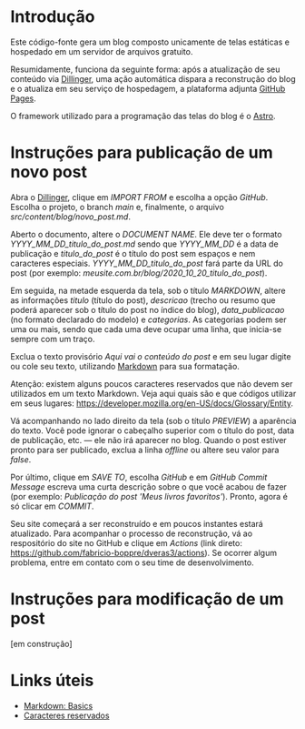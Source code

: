 # Introdução

Este código-fonte gera um blog composto unicamente de telas estáticas e hospedado em um servidor de arquivos gratuito.

Resumidamente, funciona da seguinte forma: após a atualização de seu conteúdo via [Dillinger](https://dillinger.io/), uma ação automática dispara a reconstrução do blog e o atualiza em seu serviço de hospedagem, a plataforma adjunta [GitHub Pages](https://pages.github.com/).

O framework utilizado para a programação das telas do blog é o [Astro](https://astro.build/).

# Instruções para publicação de um novo post

Abra o [Dillinger](https://dillinger.io/), clique em *IMPORT FROM* e escolha a opção *GitHub*. Escolha o projeto, o branch *main* e, finalmente, o arquivo *src/content/blog/novo_post.md*.

Aberto o documento, altere o *DOCUMENT NAME*. Ele deve ter o formato *YYYY_MM_DD_titulo_do_post.md* sendo que *YYYY_MM_DD* é a data de publicação e *titulo_do_post* é o título do post sem espaços e nem caracteres especiais. *YYYY_MM_DD_titulo_do_post* fará parte da URL do post (por exemplo: *meusite.com.br/blog/2020_10_20_titulo_do_post*).

Em seguida, na metade esquerda da tela, sob o título *MARKDOWN*, altere as informações *titulo* (título do post), *descricao* (trecho ou resumo que poderá aparecer sob o título do post no índice do blog), *data_publicacao* (no formato declarado do modelo) e *categorias*. As categorias podem ser uma ou mais, sendo que cada uma deve ocupar uma linha, que inicia-se sempre com um traço.

Exclua o texto provisório *Aqui vai o conteúdo do post* e em seu lugar digite ou cole seu texto, utilizando [Markdown](https://daringfireball.net/projects/markdown/basics) para sua formatação.

Atenção: existem alguns poucos caracteres reservados que não devem ser utilizados em um texto Markdown. Veja aqui quais são e que códigos utilizar em seus lugares: <https://developer.mozilla.org/en-US/docs/Glossary/Entity>.

Vá acompanhando no lado direito da tela (sob o título *PREVIEW*) a aparência do texto. Você pode ignorar o cabeçalho superior com o título do post, data de publicação, etc. — ele não irá aparecer no blog. Quando o post estiver pronto para ser publicado, exclua a linha *offline* ou altere seu valor para *false*.

Por último, clique em *SAVE TO*, escolha *GitHub* e em *GitHub Commit Message* escreva uma curta descrição sobre o que você acabou de fazer (por exemplo: *Publicação do post 'Meus livros favoritos'*). Pronto, agora é só clicar em *COMMIT*.

Seu site começará a ser reconstruído e em poucos instantes estará atualizado. Para acompanhar o processo de reconstrução, vá ao respositório do site no GitHub e clique em *Actions* (link direto: <https://github.com/fabricio-boppre/dveras3/actions>). Se ocorrer algum problema, entre em contato com o seu time de desenvolvimento.

# Instruções para modificação de um post

[em construção]

# Links úteis

- [Markdown: Basics](https://daringfireball.net/projects/markdown/basics)
- [Caracteres reservados](https://developer.mozilla.org/en-US/docs/Glossary/Entity)
